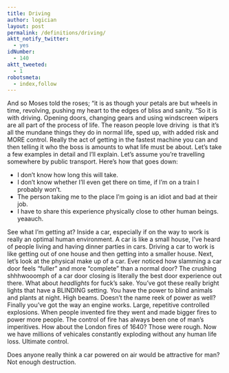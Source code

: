 ```yaml
---
title: Driving
author: logician
layout: post
permalink: /definitions/driving/
aktt_notify_twitter:
  - yes
idNumber:
  - 140
aktt_tweeted:
  - 1
robotsmeta:
  - index,follow
---
```

And so Moses told the roses; &#8220;it is as though your petals are but wheels in time, revolving, pushing my heart to the edges of bliss and sanity. &#8220;<!--more-->So it is with driving. Opening doors, changing gears and using windscreen wipers are all part of the process of life. The reason people love driving  is that it&#8217;s all the mundane things they do in normal life, sped up, with added risk and MORE control. Really the act of getting in the fastest machine you can and then telling it who the boss is amounts to what life must be about. Let&#8217;s take a few examples in detail and I&#8217;ll explain. Let&#8217;s assume you&#8217;re travelling somewhere by public transport. Here&#8217;s how that goes down:

  * I don&#8217;t know how long this will take.
  * I don&#8217;t know whether I&#8217;ll even get there on time, if I&#8217;m on a train I probably won&#8217;t.
  * The person taking me to the place I&#8217;m going is an idiot and bad at their job.
  * I have to share this experience physically close to other human beings. yeaauch.

See what I&#8217;m getting at? Inside a car, especially if on the way to work is really an optimal human environment. A car is like a small house, I&#8217;ve heard of people living and having dinner parties in cars. Driving a car to work is like getting out of one house and then getting into a smaller house. Next, let&#8217;s look at the physical make up of a car. Ever noticed how slamming a car door feels &#8220;fuller&#8221; and more &#8220;complete&#8221; than a normal door? The crushing shhhwooomph of a car door closing is literally the best door experience out there. What about *headlights* for fuck&#8217;s sake. You&#8217;ve got these really bright lights that have a BLINDING setting. You have the power to blind animals and plants at night. High beams. Doesn&#8217;t the name reek of power as well? Finally you&#8217;ve got the way an engine works. Large, repetitive controlled explosions. When people invented fire they went and made bigger fires to power more people. The control of fire has always been one of man&#8217;s imperitives. How about the London fires of 1640? Those were rough. Now we have millions of vehicales constantly exploding without any human life loss. Ultimate control.

Does anyone really think a car powered on air would be attractive for man? Not enough destruction.